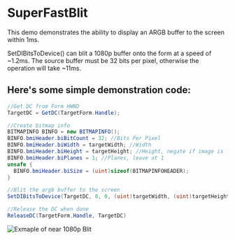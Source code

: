 # SuperFastBlit
This demo demonstrates the ability to display an ARGB buffer to the screen within 1ms.

SetDIBitsToDevice() can blit a 1080p buffer onto the form at a speed of ~1.2ms. The source buffer must be 32 bits per pixel, otherwise the operation will take ~11ms.

## Here's some simple demonstration code:
```c#
//Get DC from Form HWND
TargetDC = GetDC(TargetForm.Handle);

//Create bitmap info
BITMAPINFO BINFO = new BITMAPINFO();
BINFO.bmiHeader.biBitCount = 32; //Bits Per Pixel
BINFO.bmiHeader.biWidth = targetWidth; //Width
BINFO.bmiHeader.biHeight = targetHeight; //Height, negate if image is flipped
BINFO.bmiHeader.biPlanes = 1; //Planes, leave at 1
unsafe {
  BINFO.bmiHeader.biSize = (uint)sizeof(BITMAPINFOHEADER);
}

//Blit the argb buffer to the screen
SetDIBitsToDevice(TargetDC, 0, 0, (uint)targetWidth, (uint)targetHeight, 0, 0, 0, (uint)targetHeight, ptr, ref BINFO, 0);

//Release the DC when done
ReleaseDC(TargetForm.Handle, TargetDC)
```

![Exmaple of near 1080p Blit](https://i.imgur.com/dd8Eh4B.png)
